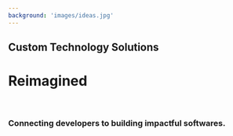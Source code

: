 ```yaml
---
background: 'images/ideas.jpg'
---
```


## Custom Technology Solutions
  
# Reimagined

<br>

### Connecting developers to building impactful softwares.

